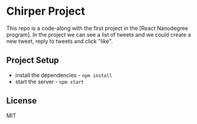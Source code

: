 # Chirper Project

This repo is a code-along with the first project in the [React Nanodegree program]. In the project we can see a list of tweets and we could create a new tweet, reply to tweets and click "like".

## Project Setup

* install the dependencies - `npm install`
* start the server - `npm start`


## License

MIT
